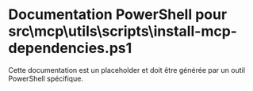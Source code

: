 # Documentation PowerShell pour src\mcp\utils\scripts\install-mcp-dependencies.ps1

Cette documentation est un placeholder et doit être générée par un outil PowerShell spécifique.
